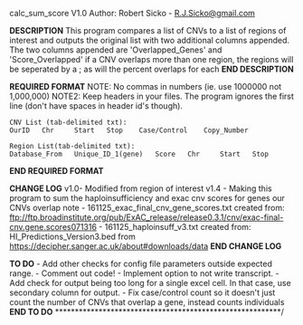 calc_sum_score V1.0
Author: Robert Sicko - R.J.Sicko@gmail.com

****DESCRIPTION****
This program compares a list of CNVs to a list of regions of interest
and outputs the original list with two additional columns appended.
The two columns appended are 'Overlapped_Genes' and 'Score_Overlapped'
if a CNV overlaps more than one region, the regions will be seperated
by a ; as will the percent overlaps for each
****END DESCRIPTION****

****REQUIRED FORMAT****
	NOTE: No commas in numbers (ie. use 1000000 not 1,000,000)
	NOTE2: Keep headers in your files. The program ignores the first line (don't have spaces in header id's though).
	
	CNV List (tab-delimited txt):
	OurID	Chr		Start	Stop	Case/Control	Copy_Number
	
	Region List(tab-delimited txt):
	Database_From	Unique_ID_1(gene)	Score	Chr		Start	Stop
****END REQUIRED FORMAT****

****CHANGE LOG****
v1.0- Modified from region of interest v1.4
	- Making this program to sum the haploinsufficiency and exac cnv scores for genes our CNVs overlap
		note - 161125_exac_final_cnv_gene_scores.txt created from:	 ftp://ftp.broadinstitute.org/pub/ExAC_release/release0.3.1/cnv/exac-final-cnv.gene.scores071316
			- 161125_haploinsuff_v3.txt created from: HI_Predictions_Version3.bed from https://decipher.sanger.ac.uk/about#downloads/data
****END CHANGE LOG****

****TO DO****
	- Add other checks for config file parameters outside expected range.
	- Comment out code!
	- Implement option to not write transcript.
	- Add check for output being too long for a single excel cell. In that case, use secondary column for output.
	- Fix case/control count so it doesn't just count the number of CNVs that overlap a gene, instead counts individuals
****END TO DO****
*********************************************************/